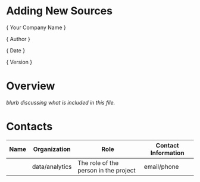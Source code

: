 # Adding New Sources

{ Your Company Name }

{ Author  }

{ Date }

{ Version }

# Overview

*blurb discussing what is included in this file.*


# Contacts

| Name | Organization   | Role                                  | Contact Information |
|------|----------------|---------------------------------------|---------------------|
|      | data/analytics | The role of the person in the project | email/phone         |
